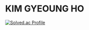 # KIM GYEOUNG HO

[![Solved.ac Profile](http://mazassumnida.wtf/api/v2/generate_badge?boj=kito17)](https://solved.ac/kito17/)
